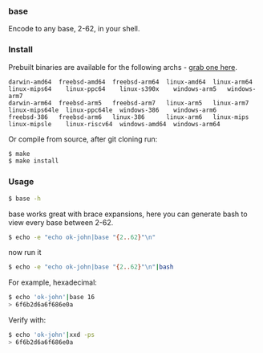 ### base

Encode to any base, 2-62, in your shell.


### Install

Prebuilt binaries are available for the following archs - [grab one here](https://github.com/ok-john/base/releases/tag/v1.0.0).

```
darwin-amd64  freebsd-amd64  freebsd-arm64  linux-amd64  linux-arm64  linux-mips64    linux-ppc64    linux-s390x    windows-arm5   windows-arm7
darwin-arm64  freebsd-arm5   freebsd-arm7   linux-arm5   linux-arm7   linux-mips64le  linux-ppc64le  windows-386    windows-arm6
freebsd-386   freebsd-arm6   linux-386      linux-arm6   linux-mips   linux-mipsle    linux-riscv64  windows-amd64  windows-arm64
```

Or compile from source, after git cloning run:

```bash
$ make
$ make install
```

### Usage

```bash
$ base -h
```

base works great with brace expansions, here you can
generate bash to view every base between 2-62.

```bash
$ echo -e "echo ok-john|base "{2..62}"\n"
```

now run it

```bash
$ echo -e "echo ok-john|base "{2..62}"\n"|bash
```

For example, hexadecimal:

```bash
$ echo 'ok-john'|base 16
> 6f6b2d6a6f686e0a
```

Verify with:

```bash
$ echo 'ok-john'|xxd -ps
> 6f6b2d6a6f686e0a
```

